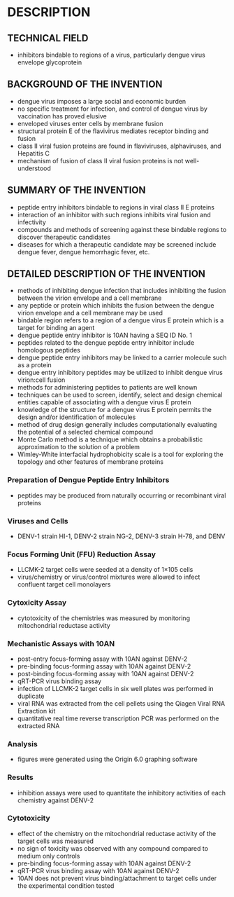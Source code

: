 # DESCRIPTION

## TECHNICAL FIELD

- inhibitors bindable to regions of a virus, particularly dengue virus envelope glycoprotein

## BACKGROUND OF THE INVENTION

- dengue virus imposes a large social and economic burden
- no specific treatment for infection, and control of dengue virus by vaccination has proved elusive
- enveloped viruses enter cells by membrane fusion
- structural protein E of the flavivirus mediates receptor binding and fusion
- class II viral fusion proteins are found in flaviviruses, alphaviruses, and Hepatitis C
- mechanism of fusion of class II viral fusion proteins is not well-understood

## SUMMARY OF THE INVENTION

- peptide entry inhibitors bindable to regions in viral class II E proteins
- interaction of an inhibitor with such regions inhibits viral fusion and infectivity
- compounds and methods of screening against these bindable regions to discover therapeutic candidates
- diseases for which a therapeutic candidate may be screened include dengue fever, dengue hemorrhagic fever, etc.

## DETAILED DESCRIPTION OF THE INVENTION

- methods of inhibiting dengue infection that includes inhibiting the fusion between the virion envelope and a cell membrane
- any peptide or protein which inhibits the fusion between the dengue virion envelope and a cell membrane may be used
- bindable region refers to a region of a dengue virus E protein which is a target for binding an agent
- dengue peptide entry inhibitor is 10AN having a SEQ ID No. 1
- peptides related to the dengue peptide entry inhibitor include homologous peptides
- dengue peptide entry inhibitors may be linked to a carrier molecule such as a protein
- dengue entry inhibitory peptides may be utilized to inhibit dengue virus virion:cell fusion
- methods for administering peptides to patients are well known
- techniques can be used to screen, identify, select and design chemical entities capable of associating with a dengue virus E protein
- knowledge of the structure for a dengue virus E protein permits the design and/or identification of molecules
- method of drug design generally includes computationally evaluating the potential of a selected chemical compound
- Monte Carlo method is a technique which obtains a probabilistic approximation to the solution of a problem
- Wimley-White interfacial hydrophobicity scale is a tool for exploring the topology and other features of membrane proteins

### Preparation of Dengue Peptide Entry Inhibitors

- peptides may be produced from naturally occurring or recombinant viral proteins

### Viruses and Cells

- DENV-1 strain HI-1, DENV-2 strain NG-2, DENV-3 strain H-78, and DENV

### Focus Forming Unit (FFU) Reduction Assay

- LLCMK-2 target cells were seeded at a density of 1×105 cells
- virus/chemistry or virus/control mixtures were allowed to infect confluent target cell monolayers

### Cytoxicity Assay

- cytotoxicity of the chemistries was measured by monitoring mitochondrial reductase activity

### Mechanistic Assays with 10AN

- post-entry focus-forming assay with 10AN against DENV-2
- pre-binding focus-forming assay with 10AN against DENV-2
- post-binding focus-forming assay with 10AN against DENV-2
- qRT-PCR virus binding assay
- infection of LLCMK-2 target cells in six well plates was performed in duplicate
- viral RNA was extracted from the cell pellets using the Qiagen Viral RNA Extraction kit
- quantitative real time reverse transcription PCR was performed on the extracted RNA

### Analysis

- figures were generated using the Origin 6.0 graphing software

### Results

- inhibition assays were used to quantitate the inhibitory activities of each chemistry against DENV-2

### Cytotoxicity

- effect of the chemistry on the mitochondrial reductase activity of the target cells was measured
- no sign of toxicity was observed with any compound compared to medium only controls
- pre-binding focus-forming assay with 10AN against DENV-2
- qRT-PCR virus binding assay with 10AN against DENV-2
- 10AN does not prevent virus binding/attachment to target cells under the experimental condition tested

